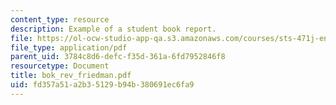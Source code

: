 ```yaml
---
content_type: resource
description: Example of a student book report.
file: https://ol-ocw-studio-app-qa.s3.amazonaws.com/courses/sts-471j-engineering-apollo-the-moon-project-as-a-complex-system-spring-2007/fd357a51a2b35129b94b380691ec6fa9_bok_rev_friedman.pdf
file_type: application/pdf
parent_uid: 3784c8d6-defc-f35d-361a-6fd7952846f8
resourcetype: Document
title: bok_rev_friedman.pdf
uid: fd357a51-a2b3-5129-b94b-380691ec6fa9
---
```

